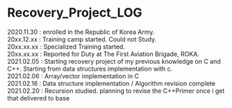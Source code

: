 # Recovery_Project_LOG

2020.11.30 : enrolled in the Republic of Korea Army.  
20xx.12.xx : Training camp started. Could not Study.  
20xx.xx.xx : Specialized Training started.  
20xx.xx.xx : Reported for Duty at The First Aviation Brigade, ROKA.  
2021.02.05 : Starting recovery project of my previous knowledge on C and C++. Starting from data structures implementation with c.  
2021.02.06 : Array/vector implementation in C  
2021.02.16 : Data structure implementation / Algorithm revision complete  
2021.02.20 : Recursion studied. planning to revise the C++Primer once i get that delivered to base  

